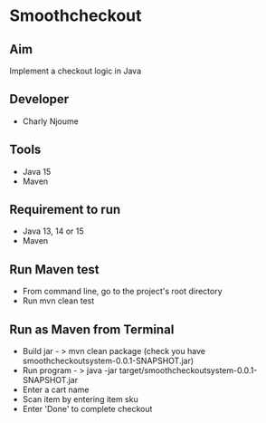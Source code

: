 # Smoothcheckout

## Aim
Implement a checkout logic in Java

## Developer
- Charly Njoume 

## Tools
- Java 15
- Maven


## Requirement to run
- Java 13, 14 or 15
- Maven
 
  
## Run Maven test
- From command line, go to the project's root directory
- Run mvn clean test

## Run as Maven from Terminal
- Build jar - > mvn clean package (check you have smoothcheckoutsystem-0.0.1-SNAPSHOT.jar)
- Run program - > java -jar target/smoothcheckoutsystem-0.0.1-SNAPSHOT.jar
- Enter a cart name
- Scan item by entering item sku
- Enter 'Done' to complete checkout